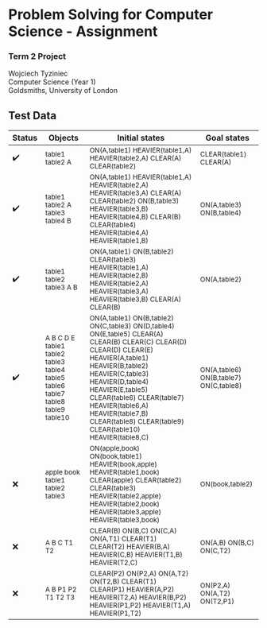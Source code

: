 # Problem Solving for Computer Science - Assignment
### Term 2 Project
Wojciech Tyziniec  
Computer Science (Year 1)  
Goldsmiths, University of London


## Test Data





|Status|Objects|Initial states|Goal states|
|---|---|---|---|
|:heavy_check_mark:|<sup>table1 table2 A</sup>|<sup>ON(A,table1) HEAVIER(table1,A) HEAVIER(table2,A) CLEAR(A) CLEAR(table2)</sup>|<sup>CLEAR(table1) CLEAR(A)</sup>|
|:heavy_check_mark:|<sup>table1 table2 A table3 table4 B</sup>|<sup>ON(A,table1) HEAVIER(table1,A) HEAVIER(table2,A) HEAVIER(table3,A) CLEAR(A) CLEAR(table2) ON(B,table3) HEAVIER(table3,B) HEAVIER(table4,B) CLEAR(B) CLEAR(table4) HEAVIER(table4,A) HEAVIER(table1,B)</sup>|<sup>ON(A,table3) ON(B,table4)</sup>|
|:heavy_check_mark:|<sup>table1 table2 table3 A B</sup>|<sup>ON(A,table1) ON(B,table2) CLEAR(table3) HEAVIER(table1,A) HEAVIER(table2,B) HEAVIER(table2,A) HEAVIER(table3,A) HEAVIER(table3,B) CLEAR(A) CLEAR(B)</sup>|<sup>ON(A,table2)</sup>|
|:heavy_check_mark:|<sup>A B C D E table1 table2 table3 table4 table5 table6 table7 table8 table9 table10</sup>|<sup>ON(A,table1) ON(B,table2) ON(C,table3) ON(D,table4) ON(E,table5) CLEAR(A) CLEAR(B) CLEAR(C) CLEAR(D) CLEAR(D) CLEAR(E) HEAVIER(A,table1) HEAVIER(B,table2) HEAVIER(C,table3) HEAVIER(D,table4) HEAVIER(E,table5) CLEAR(table6) CLEAR(table7) HEAVIER(table6,A) HEAVIER(table7,B) CLEAR(table8) CLEAR(table9) CLEAR(table10) HEAVIER(table8,C)</sup>|<sup>ON(A,table6) ON(B,table7) ON(C,table8)</sup>|
|:x:|<sup>apple book table1 table2 table3</sup>|<sup>ON(apple,book) ON(book,table1) HEAVIER(book,apple) HEAVIER(table1,book) CLEAR(apple) CLEAR(table2) CLEAR(table3) HEAVIER(table2,apple) HEAVIER(table2,book) HEAVIER(table3,apple) HEAVIER(table3,book)</sup>|<sup>ON(book,table2)</sup>|
|:x:|<sup>A B C T1 T2</sup>|<sup>CLEAR(B) ON(B,C) ON(C,A) ON(A,T1) CLEAR(T1) CLEAR(T2) HEAVIER(B,A) HEAVIER(C,B) HEAVIER(T1,B) HEAVIER(T2,C)</sup>|<sup>ON(A,B) ON(B,C) ON(C,T2)</sup>|
|:x:|<sup>A B P1 P2 T1 T2 T3</sup>|<sup>CLEAR(P2) ON(P2,A) ON(A,T2) ON(T2,B) CLEAR(T1) CLEAR(P1) HEAVIER(A,P2) HEAVIER(T2,A) HEAVIER(B,P2) HEAVIER(P1,P2) HEAVIER(T1,A) HEAVIER(P1,T2)</sup>|<sup>ON(P2,A) ON(A,T2) ON(T2,P1)</sup>
